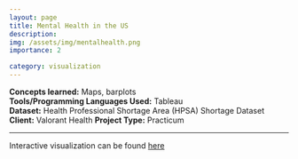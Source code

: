 ```yaml
---
layout: page
title: Mental Health in the US
description: 
img: /assets/img/mentalhealth.png
importance: 2

category: visualization
---
```


**Concepts learned:** Maps, barplots \
**Tools/Programming Languages Used:** Tableau \
**Dataset:**  Health Professional Shortage Area (HPSA) Shortage Dataset \
**Client:** Valorant Health
**Project Type:** Practicum

<hr>

Interactive visualization can be found <a href="https://public.tableau.com/views/MentalHealthProfessionalsShortageintheU_S/Dashboard1?:language=en-US&:display_count=n&:origin=viz_share_link">here</a>
